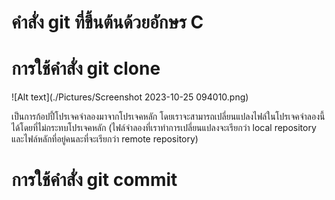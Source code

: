 # คำสั่ง git ที่ขึ้นต้นด้วยอักษร C

# การใช้คำสั่ง git clone

![Alt text](./Pictures/Screenshot 2023-10-25 094010.png)

เป็นการก้อปปี้โปรเจคจำลองมาจากโปรเจคหลัก โดยเราจะสามารถเปลี่ยนแปลงไฟล์ในโปรเจคจำลองนี้ได้โดยที่ไม่กระทบโปรเจคหลัก (ไฟล์จำลองที่เราทำการเปลี่ยนแปลงจะเรียกว่า local repository และไฟล์หลักที่อยู่คนละที่จะเรียกว่า remote repository)

# การใช้คำสั่ง git commit 
